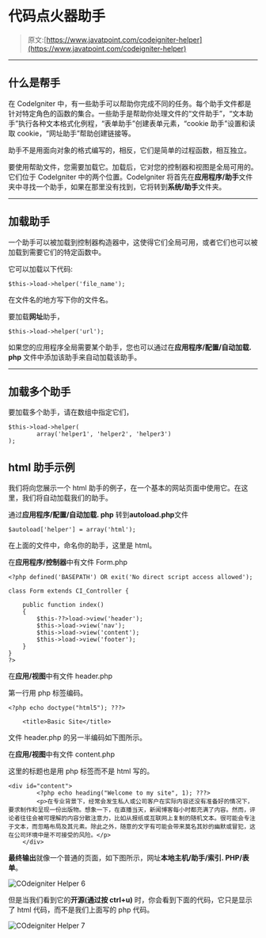 # 代码点火器助手

> 原文:[https://www.javatpoint.com/codeigniter-helper](https://www.javatpoint.com/codeigniter-helper)

* * *

## 什么是帮手

在 CodeIgniter 中，有一些助手可以帮助你完成不同的任务。每个助手文件都是针对特定角色的函数的集合。一些助手是帮助你处理文件的“文件助手”，“文本助手”执行各种文本格式化例程，“表单助手”创建表单元素，“cookie 助手”设置和读取 cookie，“网址助手”帮助创建链接等。

助手不是用面向对象的格式编写的，相反，它们是简单的过程函数，相互独立。

要使用帮助文件，您需要加载它。加载后，它对您的控制器和视图是全局可用的。它们位于 CodeIgniter 中的两个位置。CodeIgniter 将首先在**应用程序/助手**文件夹中寻找一个助手，如果在那里没有找到，它将转到**系统/助手**文件夹。

* * *

## 加载助手

一个助手可以被加载到控制器构造器中，这使得它们全局可用，或者它们也可以被加载到需要它们的特定函数中。

它可以加载以下代码:

```
$this->load->helper('file_name');

```

在文件名的地方写下你的文件名。

要加载**网址**助手，

```
$this->load->helper('url');

```

如果您的应用程序全局需要某个助手，您也可以通过在**应用程序/配置/自动加载. php** 文件中添加该助手来自动加载该助手。

* * *

## 加载多个助手

要加载多个助手，请在数组中指定它们，

```
$this->load->helper(
		array('helper1', 'helper2', 'helper3')
);

```

## html 助手示例

我们将向您展示一个 html 助手的例子，在一个基本的网站页面中使用它。在这里，我们将自动加载我们的助手。

通过**应用程序/配置/自动加载. php** 转到**autoload.php**文件

```
$autoload['helper'] = array('html');

```

在上面的文件中，命名你的助手，这里是 html。

在**应用程序/控制器**中有文件 Form.php

```
<?php defined('BASEPATH') OR exit('No direct script access allowed');

class Form extends CI_Controller {

	public function index()
	{
		$this-??>load->view('header');
		$this->load->view('nav');
		$this->load->view('content');
		$this->load->view('footer');
	}
}	
?>

```

在**应用/视图**中有文件 header.php

第一行用 php 标签编码。

```
<?php echo doctype("html5"); ???>

	<title>Basic Site</title>

```

文件 header.php 的另一半编码如下图所示。

在**应用/视图**中有文件 content.php

这里的标题也是用 php 标签而不是 html 写的。

```
<div id="content">
		<?php echo heading("Welcome to my site", 1); ???>
		<p>在专业背景下，经常会发生私人或公司客户在实际内容还没有准备好的情况下，要求制作和呈现一份出版物。想象一下，在直播当天，新闻博客每小时都充满了内容。然而，评论者往往会被可理解的内容分散注意力，比如从报纸或互联网上复制的随机文本。很可能会专注于文本，而忽略布局及其元素。除此之外，随意的文字有可能会带来莫名其妙的幽默或冒犯，这在公司环境中是不可接受的风险。</p>
	</div>

```

**最终输出**就像一个普通的页面，如下图所示，网址**本地主机/助手/索引. PHP/表单**。

![COdeigniter Helper 6](../Images/3846b224c85625f09594873250e49694.png)

但是当我们看到它的**开源(通过按 ctrl+u)** 时，你会看到下面的代码，它只是显示了 html 代码，而不是我们上面写的 php 代码。

![COdeigniter Helper 7](../Images/8c8df55ff8043dde65e508d0cb541085.png)